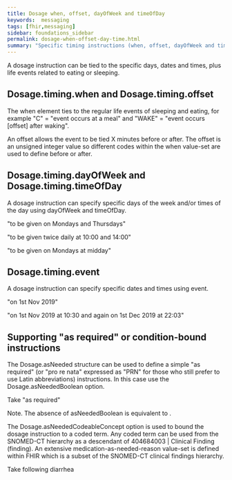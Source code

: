 ```yaml
---
title: Dosage when, offset, dayOfWeek and timeOfDay
keywords:  messaging
tags: [fhir,messaging]
sidebar: foundations_sidebar
permalink: dosage-when-offset-day-time.html
summary: "Specific timing instructions (when, offset, dayOfWeek and timeOfDay)y"
---
```




A dosage instruction can be tied to the specific days, dates and times, plus life events related to eating or sleeping.

## Dosage.timing.when and Dosage.timing.offset ##

The when element ties to the regular life events of sleeping and eating, for example "C" = "event occurs at a meal" and "WAKE" = "event occurs [offset] after waking".

An offset allows the event to be tied X minutes before or after. The offset is an unsigned integer value so different codes within the when value-set are used to define before or after.

<script src="https://gist.github.com/RobertGoochUK/87e846d7ce29827519a3ba317a781410.js"></script>

## Dosage.timing.dayOfWeek and Dosage.timing.timeOfDay ##

A dosage instruction can specify specific days of the week and/or times of the day using dayOfWeek and timeOfDay.

"to be given on Mondays and Thursdays"
<timing>
 <repeat>
  <frequency value="1"/>
  <period value="1"/>
  <periodUnit value="d"/>
  <dayOfWeek value="mon"/>
  <dayOfWeek value="thu"/>
 </repeat>
</timing>

"to be given twice daily at 10:00 and 14:00"
<timing>
 <repeat>
  <frequency value="2"/>
  <period value="1"/>
  <periodUnit value="d"/>
  <timeOfDay value="10:00"/>
  <timeOfDay value="14:00"/>
 </repeat>
</timing>

"to be given on Mondays at midday"
<timing>
 <repeat>
  <frequency value="1"/>
  <period value="1"/>
  <periodUnit value="w"/>
  <dayOfWeek value="mon"/>
  <timeOfDay value="12:00"/>
 </repeat>
</timing>

## Dosage.timing.event ##

A dosage instruction can specify specific dates and times using event.

"on 1st Nov 2019"
<timing>
 <event value="2019-11-01" />
</timing>

"on 1st Nov 2019 at 10:30 and again on 1st Dec 2019 at 22:03"
<timing>
 <event value="2019-11-01T10:30" />
 <event value="2019-12-01T22:30" />
</timing>

## Supporting "as required" or condition-bound instructions ##

The Dosage.asNeeded structure can be used to define a simple "as required" (or "pro re nata" expressed as "PRN" for those who still prefer to use Latin abbreviations) instructions. In this case use the Dosage.asNeededBoolean option.

Take "as required"
<asNeededBoolean value="true"/>

Note. The absence of asNeededBoolean is equivalent to <asNeededBoolean value="false"/>.

The Dosage.asNeededCodeableConcept option is used to bound the dosage instruction to a coded term. Any coded term can be used from the SNOMED-CT hierarchy as a descendant of 404684003  | Clinical Finding (finding). An extensive medication-as-needed-reason value-set is defined within FHIR which is a subset of the SNOMED-CT clinical findings hierarchy.

Take following diarrhea
<asNeededCodeableConcept>
 <coding>
  <system value="http://snomed.info/sct"/>
  <code value="62315008"/>
  <display value="Diarrhea"/>
 </coding>
</asNeededCodeableConcept>


